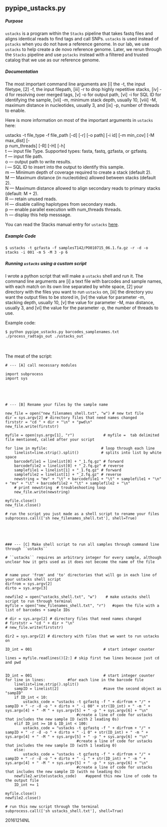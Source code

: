 ## pypipe_ustacks.py


##### Purpose
``ustacks`` is a program within the ``Stacks`` pipeline that takes fastq files and aligns identical reads to find tags and call SNPs. ``ustacks`` is used instead of ``pstacks`` when you do not have a reference genome. In our lab, we use ``ustacks`` to help create a de novo reference genome. Later, we rerun through the ``Stacks`` pipeline and use ``pstacks`` instead with a filtered and trusted catalog that we use as our reference genome.

##### Documentation

The most important command line arguments are [i] the -t, the input filetype, [2] -f, the input filepath, [iii] -r to drop highly repetitive stacks, [iv] -d for resolving over merged tags, [v] -o for output path, [vi] -i for SQL ID for identifying the sample, [vii] -m, minimum stack depth, usually 10, [viii] -M, maximum distance in nucleotides, usually 3, and [ix] -p, number of threads to enable.

Here is more information on most of the important arguments in ``ustacks`` here:

ustacks -t file_type -f file_path [-d] [-r] [-o path] [-i id] [-m min_cov] [-M max_dist] [-<br>p num_threads] [-R] [-H] [-h]
<br>t — input file Type. Supported types: fasta, fastq, gzfasta, or gzfastq.
<br>f — input file path.
<br>o — output path to write results.
<br>i — SQL ID to insert into the output to identify this sample.
<br>m — Minimum depth of coverage required to create a stack (default 2).
<br>M — Maximum distance (in nucleotides) allowed between stacks (default 2).
<br>N — Maximum distance allowed to align secondary reads to primary stacks (default: M + 2).
<br>R — retain unused reads.
<br>H — disable calling haplotypes from secondary reads.
<br>p — enable parallel execution with num_threads threads.
<br>h — display this help messsage.

You can read the Stacks manual entry for ``ustacks`` [here](http://catchenlab.life.illinois.edu/stacks/comp/ustacks.php).

##### Example Code

``$	ustacks -t gzfasta -f samplesT142/PO010715_06.1.fa.gz -r -d -o stacks -i 001 -m 5 -M 3 -p 6 ``

##### Running ``ustacks`` using a custom script

I wrote a python script that will make a ``ustacks`` shell and run it. The command line arguments are [i] a text file with barcodes and sample names, with each match on its own line separated by white space, [2] your directory with the files you want to run ``ustacks`` on, [iii] the directory you want the output files to be stored in, [iv] the value for parameter -m, stacking depth, usually 10, [v] the value for parameter -M, max distance, usually 3, and [vi] the value for the parameter -p, the number of threads to use.

Example code:
<br>
```
$ python pypipe_ustacks.py barcodes_samplenames.txt ./process_radtags_out ./ustacks_out
```
<br>
<br>
The meat of the script:

```
# --- [A] call necessary modules

import subprocess
import sys 





# --- [B] Rename your files by the sample name

new_file = open("new_filenames_shell.txt", "w") # new txt file
dir = sys.argv[2] # directory files that need names changed
firststr = "cd " + dir + "\n" + "pwd\n"
new_file.write(firststr)

myfile = open(sys.argv[1], "r")				# myfile =  tab delimited file mentioned, called after your script

for line in myfile:						   # loop through each line
	linelist=line.strip().split()		   # splits into list by white space
	barcodefile1 = linelist[0] + "_1.fq.gz" # forward
	barcodefile2 = linelist[0] + "_2.fq.gz" # reverse
	samplefile1 = linelist[1] + "_1.fq.gz" # forward
	samplefile2 = linelist[1] + "_2.fq.gz" # reverse
	newstring = "mv" + "\t" + barcodefile1 + "\t" + samplefile1 + "\n" + "mv" + "\t" + barcodefile2 + "\t" + samplefile2 + "\n"
	# print newstring  # troubleshooting loop
	new_file.write(newstring)

myfile.close()
new_file.close()

# run the script you just made as a shell script to rename your files
subprocess.call(['sh new_filenames_shell.txt'], shell=True)

 



### --- [C] Make shell script to run all samples through command line through ``ustacks``

# ``ustacks`` requires an arbitrary integer for every sample, although unclear how it gets used as it does not become the name of the file


# name your 'from' and 'to' directories that will go in each line of your ustacks shell script
dirfrom = sys.argv[2]
dirto = sys.argv[3]

newfile2 = open("ustacks_shell.txt", "w")	 # make ustacks shell script to run through terminal
myfile = open("new_filenames_shell.txt", "r")	#open the file with a list of barcodes + sample IDs

# dir = sys.argv[2] # directory files that need names changed
# firststr = "cd " + dir + "\n"
# new_file.write(firststr)

dir2 = sys.argv[2] # directory with files that we want to run ustacks on

ID_int = 001								# start integer counter

lines = myfile.readlines()[2:] # skip first two lines because just cd and pwd


ID_int = 001								# start integer counter
for line in lines: 			#for each line in the barcode file	
	linelist=line.strip().split()	
	sampID = linelist[2] 					#save the second object as "sampID"
	if ID_int < 10: 
		ustacks_code = "ustacks -t gzfastq -f " + dirfrom + "/" + sampID + " -r -d -o " + dirto + " -i 00" + str(ID_int) + " -m " + sys.argv[4] + " -M " + sys.argv[5] + " -p " + sys.argv[6] + "\n"
								#create a line of code for ustacks that includes the new sample ID (with 2 leading 0s)
	elif ID_int >= 10 & ID_int < 100: 
		ustacks_code = "ustacks -t gzfastq -f " + dirfrom + "/" + sampID + " -r -d -o " + dirto + " -i 0" + str(ID_int) + " -m " + sys.argv[4] + " -M " + sys.argv[5] + " -p " + sys.argv[6] + "\n"
								#create a line of code for ustacks that includes the new sample ID (with 1 leading 0)
	else: 
		ustacks_code = "ustacks -t gzfastq -f " + dirfrom + "/" + sampID + " -r -d -o " + dirto + " -i " + str(ID_int) + " -m " + sys.argv[4] + " -M " + sys.argv[5] + " -p " + sys.argv[6] + "\n"
								#create a line of code for ustacks that includes the new sample ID (with no leading 0s)
	newfile2.write(ustacks_code)	#append this new line of code to the output file
	ID_int += 1

myfile.close()
newfile2.close()

# run this new script through the terminal
subprocess.call(['sh ustacks_shell.txt'], shell=True)

```
20161214NL